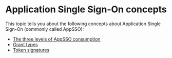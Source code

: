 # Application Single Sign-On concepts

This topic tells you about the following concepts about Application Single Sign-On 
(commonly called AppSSO):

- [The three levels of AppSSO consumption](levels-of-consumption.hbs.md)
- [Grant types](grant-types.hbs.md)
- [Token signatures](token-signature.hbs.md)
